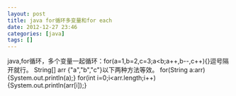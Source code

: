 ```yaml
---
layout: post
title: java for循环多变量和for each
date: 2012-12-27 23:46
categories: [java]
tags: []
---
```

java,for循环，多个变量一起循环：for(a=1,b=2,c=3;a<b;a++,b--,c++){}逗号隔开就行。
String[] arr {"a","b","c"}以下两种方法等效。
for(String a:arr){System.out.println(a);}
for(int i=0;i<arr.length;i++){System.out.println(arr[i]);}

